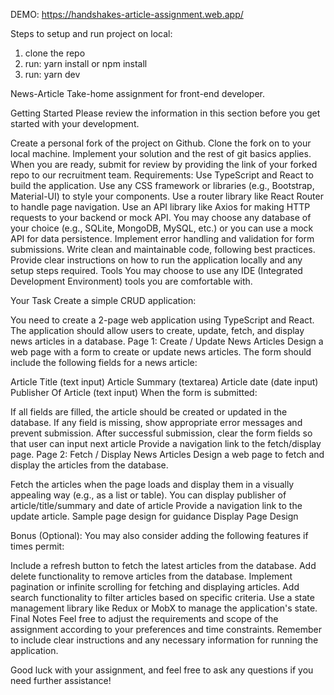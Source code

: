 DEMO: https://handshakes-article-assignment.web.app/

Steps to setup and run project on local:
1. clone the repo
2. run: yarn install or npm install
3. run: yarn dev

News-Article
Take-home assignment for front-end developer.

Getting Started
Please review the information in this section before you get started with your development.

Create a personal fork of the project on Github.
Clone the fork on to your local machine.
Implement your solution and the rest of git basics applies.
When you are ready, submit for review by providing the link of your forked repo to our recruitment team.
Requirements:
Use TypeScript and React to build the application.
Use any CSS framework or libraries (e.g., Bootstrap, Material-UI) to style your components.
Use a router library like React Router to handle page navigation.
Use an API library like Axios for making HTTP requests to your backend or mock API.
You may choose any database of your choice (e.g., SQLite, MongoDB, MySQL, etc.) or you can use a mock API for data persistence.
Implement error handling and validation for form submissions.
Write clean and maintainable code, following best practices.
Provide clear instructions on how to run the application locally and any setup steps required.
Tools
You may choose to use any IDE (Integrated Development Environment) tools you are comfortable with.

Your Task
Create a simple CRUD application:

You need to create a 2-page web application using TypeScript and React.
The application should allow users to create, update, fetch, and display news articles in a database.
Page 1: Create / Update News Articles
Design a web page with a form to create or update news articles. The form should include the following fields for a news article:

Article Title (text input)
Article Summary (textarea)
Article date (date input)
Publisher Of Article (text input)
When the form is submitted:

If all fields are filled, the article should be created or updated in the database.
If any field is missing, show appropriate error messages and prevent submission.
After successful submission, clear the form fields so that user can input next article
Provide a navigation link to the fetch/display page.
Page 2: Fetch / Display News Articles
Design a web page to fetch and display the articles from the database.

Fetch the articles when the page loads and display them in a visually appealing way (e.g., as a list or table). You can display publisher of article/title/summary and date of article
Provide a navigation link to the update article.
Sample page design for guidance Display Page Design

Bonus (Optional):
You may also consider adding the following features if times permit:

Include a refresh button to fetch the latest articles from the database.
Add delete functionality to remove articles from the database.
Implement pagination or infinite scrolling for fetching and displaying articles.
Add search functionality to filter articles based on specific criteria.
Use a state management library like Redux or MobX to manage the application's state.
Final Notes
Feel free to adjust the requirements and scope of the assignment according to your preferences and time constraints. Remember to include clear instructions and any necessary information for running the application.

Good luck with your assignment, and feel free to ask any questions if you need further assistance!
